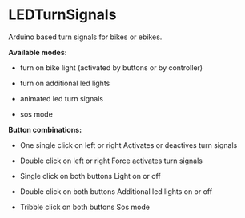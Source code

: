 # LEDTurnSignals

Arduino based turn signals for bikes or ebikes.

**Available modes:**

* turn on bike light (activated by buttons or by controller)

* turn on additional led lights

* animated led turn signals

* sos mode

**Button combinations:**

* One single click on left or right
  Activates or deactives turn signals

* Double click on left or right
  Force activates turn signals

* Single click on both buttons
  Light on or off

* Double click on both buttons
  Additional led lights on or off

* Tribble click on both buttons
  Sos mode